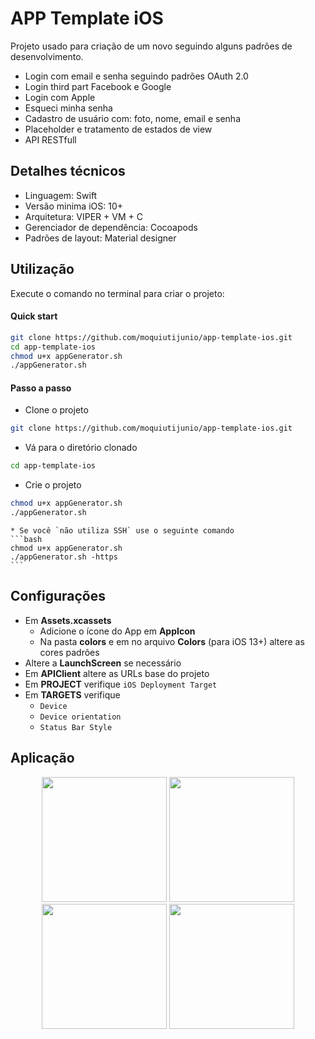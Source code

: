# APP Template iOS

Projeto usado para criação de um novo seguindo alguns padrões de desenvolvimento.

 - Login com email e senha seguindo padrões OAuth 2.0
 - Login third part Facebook e Google
 - Login com Apple
 - Esqueci minha senha
 - Cadastro de usuário com: foto, nome, email e senha
 - Placeholder e tratamento de estados de view
 - API RESTfull

## Detalhes técnicos

- Linguagem: Swift
- Versão minima iOS: 10+
- Arquitetura: VIPER + VM + C
- Gerenciador de dependência: Cocoapods
- Padrões de layout: Material designer


## Utilização

Execute o comando no terminal para criar o projeto:

#### Quick start
```bash
git clone https://github.com/moquiutijunio/app-template-ios.git
cd app-template-ios
chmod u+x appGenerator.sh
./appGenerator.sh
```

#### Passo a passo
- Clone o projeto
```bash
git clone https://github.com/moquiutijunio/app-template-ios.git
```

- Vá para o diretório clonado
```bash
cd app-template-ios
```

- Crie o projeto
```bash
chmod u+x appGenerator.sh
./appGenerator.sh
```
    * Se você `não utiliza SSH` use o seguinte comando
    ```bash
    chmod u+x appGenerator.sh
    ./appGenerator.sh -https
    ```

## Configurações

- Em **Assets.xcassets**
    - Adicione o ícone do App em **AppIcon**
    - Na pasta **colors** e em no arquivo **Colors** (para iOS 13+) altere as cores padrões
- Altere a **LaunchScreen** se necessário
- Em **APIClient** altere as URLs base do projeto
- Em **PROJECT** verifique `iOS Deployment Target`
- Em **TARGETS** verifique
    - `Device`
    - `Device orientation`
    - `Status Bar Style`

## Aplicação

<p align="center">
    <img src="https://i.imgur.com/S33Zczd.png" width="200" max-height="50%"/>
    <img src="https://i.imgur.com/0XnzByR.png" width="200" max-height="50%"/>
    <img src="https://i.imgur.com/BOvNaPE.png" width="200" max-height="50%"/>
    <img src="https://i.imgur.com/H3O3Em5.png" width="200" max-height="50%"/>
</p>
